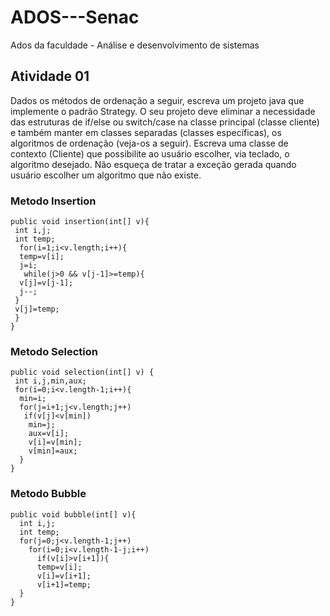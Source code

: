 # ADOS---Senac
Ados da faculdade - Análise e desenvolvimento de sistemas
 ## Atividade 01
Dados os métodos de ordenação a seguir, escreva um projeto java que
implemente o padrão Strategy. O seu projeto deve eliminar a necessidade das
estruturas de if/else ou switch/case na classe principal (classe cliente) e
também manter em classes separadas (classes específicas), os algoritmos de
ordenação (veja-os a seguir). Escreva uma classe de contexto (Cliente) que
possibilite ao usuário escolher, via teclado, o algoritmo desejado. Não
esqueça de tratar a exceção gerada quando usuário escolher um algoritmo
que não existe.

### Metodo Insertion
```
public void insertion(int[] v){
 int i,j;
 int temp;
  for(i=1;i<v.length;i++){
  temp=v[i];
  j=i;
   while(j>0 && v[j-1]>=temp){
  v[j]=v[j-1];
  j--;
 }
 v[j]=temp;
 }
}
```
### Metodo Selection
```
public void selection(int[] v) {
 int i,j,min,aux;
 for(i=0;i<v.length-1;i++){
  min=i;
  for(j=i+1;j<v.length;j++)
   if(v[j]<v[min])
    min=j;
    aux=v[i];
    v[i]=v[min];
    v[min]=aux;
  }
}
```

### Metodo Bubble
```
public void bubble(int[] v){
  int i,j;
  int temp;
  for(j=0;j<v.length-1;j++)
    for(i=0;i<v.length-1-j;i++)
      if(v[i]>v[i+1]){
      temp=v[i];
      v[i]=v[i+1];
      v[i+1]=temp;
  }
}
```
